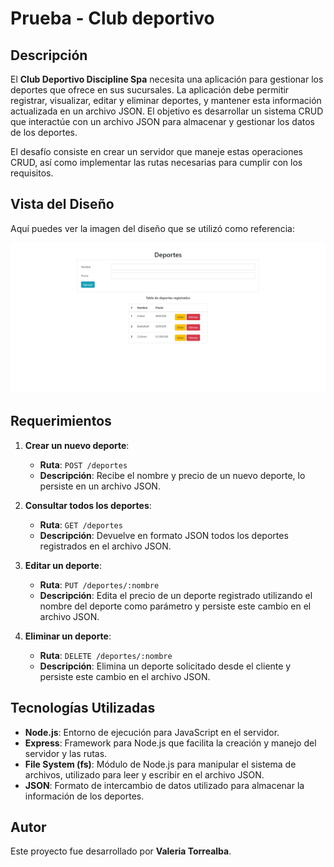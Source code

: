 # Prueba - Club deportivo

## Descripción

El **Club Deportivo Discipline Spa** necesita una aplicación para gestionar los deportes que ofrece en sus sucursales. La aplicación debe permitir registrar, visualizar, editar y eliminar deportes, y mantener esta información actualizada en un archivo JSON. El objetivo es desarrollar un sistema CRUD que interactúe con un archivo JSON para almacenar y gestionar los datos de los deportes.

El desafío consiste en crear un servidor que maneje estas operaciones CRUD, así como implementar las rutas necesarias para cumplir con los requisitos.

## Vista del Diseño

Aquí puedes ver la imagen del diseño que se utilizó como referencia:

![deporte](screenshot/deporte.png)

## Requerimientos

1. **Crear un nuevo deporte**:
   - **Ruta**: `POST /deportes`
   - **Descripción**: Recibe el nombre y precio de un nuevo deporte, lo persiste en un archivo JSON.

2. **Consultar todos los deportes**:
   - **Ruta**: `GET /deportes`
   - **Descripción**: Devuelve en formato JSON todos los deportes registrados en el archivo JSON.

3. **Editar un deporte**:
   - **Ruta**: `PUT /deportes/:nombre`
   - **Descripción**: Edita el precio de un deporte registrado utilizando el nombre del deporte como parámetro y persiste este cambio en el archivo JSON.

4. **Eliminar un deporte**:
   - **Ruta**: `DELETE /deportes/:nombre`
   - **Descripción**: Elimina un deporte solicitado desde el cliente y persiste este cambio en el archivo JSON.

## Tecnologías Utilizadas

- **Node.js**: Entorno de ejecución para JavaScript en el servidor.
- **Express**: Framework para Node.js que facilita la creación y manejo del servidor y las rutas.
- **File System (fs)**: Módulo de Node.js para manipular el sistema de archivos, utilizado para leer y escribir en el archivo JSON.
- **JSON**: Formato de intercambio de datos utilizado para almacenar la información de los deportes.

## Autor

Este proyecto fue desarrollado por **Valeria Torrealba**.
